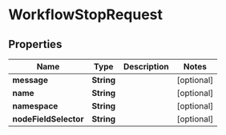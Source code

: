 

# WorkflowStopRequest

## Properties

Name | Type | Description | Notes
------------ | ------------- | ------------- | -------------
**message** | **String** |  |  [optional]
**name** | **String** |  |  [optional]
**namespace** | **String** |  |  [optional]
**nodeFieldSelector** | **String** |  |  [optional]



